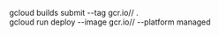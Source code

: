 gcloud builds submit --tag gcr.io/<projectid>/<function> .
<br>
gcloud run deploy --image gcr.io/<projectid>/<function>  --platform managed
